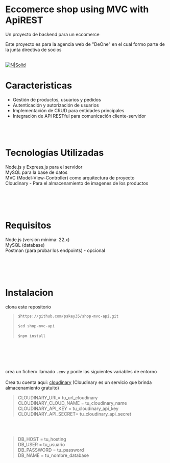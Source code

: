# Eccomerce shop using MVC with ApiREST

 
 Un proyecto de backend para un eccomerce 


Este proyecto es para la agencia web de "DeOne" en el cual formo parte de la junta directiva de socios <br><br>

[![N|Solid](https://firebasestorage.googleapis.com/v0/b/eccomerce-clyu.appspot.com/o/Recurso%203.svg?alt=media&token=891d9f22-163b-40a8-bada-65ce63cf7ef8)](https://nodesource.com/products/nsolid)

# Caracteristicas
- Gestión de productos, usuarios y pedidos<br>
- Autenticación y autorización de usuarios<br>
- Implementación de CRUD para entidades principales<br>
- Integración de API RESTful para comunicación cliente-servidor<br>
<br><br><br>
# Tecnologías Utilizadas
Node.js y Express.js para el servidor<br>
MySQL para la base de datos<br>
MVC (Model-View-Controller) como arquitectura de proyecto<br>
Cloudinary - Para el almacenamiento de imagenes de los productos <br>
<br><br><br><br>

# Requisitos
Node.js (versión mínima: 22.x)<br>
MySQL (database)<br>
Postman (para probar los endpoints) - opcional<br>
<br><br><br><br>



# Instalacion
clona este repositorio
>`$https://github.com/pskey35/shop-mvc-api.git` <br><br>
>`$cd shop-mvc-api`<br><br>
>`$npm install`

<br><br>
<br><br>

crea un fichero llamado ``.env`` y ponle las siguientes variables de entorno<br><br>
Crea tu cuenta aqui: [cloudinary](https://cloudinary.com/)
(Cloudinary es un servicio que brinda almacenamiento gratuito)
>CLOUDINARY_URL= tu_url_cloudinary<br>
>CLOUDINARY_CLOUD_NAME = tu_cloudinary_name<br>
>CLOUDINARY_API_KEY = tu_cloudinary_api_key<br>
>CLOUDINARY_API_SECRET= tu_cloudinary_api_secret<br>

<br>
<br>


>DB_HOST = tu_hosting<br>
>DB_USER = tu_usuario<br>
>DB_PASSWORD = tu_password<br>
>DB_NAME = tu_nombre_database<br>











